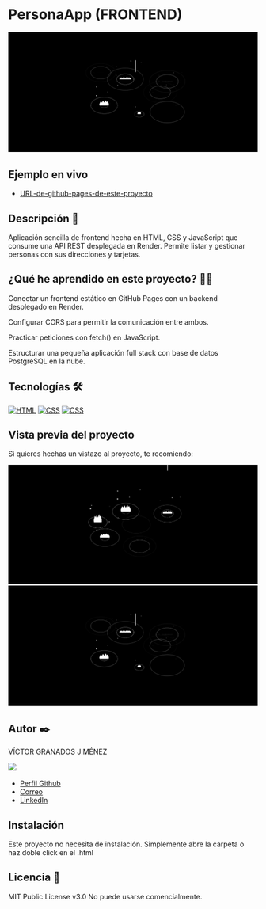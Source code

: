
# PersonaApp (FRONTEND)
![Imagen del proyecto](https://raw.githubusercontent.com/victorgranadosjimenez/lluvia/refs/heads/master/Captura2.JPG?raw=true)

## Ejemplo en vivo
- [URL-de-github-pages-de-este-proyecto](https://victorgranadosjimenez.github.io/lluvia/)

## Descripción 📑

Aplicación sencilla de frontend hecha en HTML, CSS y JavaScript que consume una API REST desplegada en Render. Permite listar y gestionar personas con sus direcciones y tarjetas.

## ¿Qué he aprendido en este proyecto? 🙇🏻 

Conectar un frontend estático en GitHub Pages con un backend desplegado en Render.

Configurar CORS para permitir la comunicación entre ambos.

Practicar peticiones con fetch() en JavaScript.

Estructurar una pequeña aplicación full stack con base de datos PostgreSQL en la nube.

## Tecnologías 🛠
<!-- Iconos sacados de: https://github.com/hendrasob/badges/blob/master/README.md y https://github.com/alexandresanlim/Badges4-README.md-Profile -->
[![HTML](https://img.shields.io/badge/HTML5-E34F26?style=for-the-badge&logo=html5&logoColor=white)](https://es.wikipedia.org/wiki/HTML5)
[![CSS](https://img.shields.io/badge/CSS3-1572B6?style=for-the-badge&logo=css3&logoColor=white)](https://es.wikipedia.org/wiki/CSS)
[![CSS](https://img.shields.io/badge/CSS3-1572B6?style=for-the-badge&logo=css3&logoColor=white)](https://es.wikipedia.org/wiki/JavaScript)

## Vista previa del proyecto
Si quieres hechas un vistazo al proyecto, te recomiendo:

![Captura del proyecto](https://raw.githubusercontent.com/victorgranadosjimenez/lluvia/refs/heads/master/Captura1.JPG?raw=true)
![Captura del proyecto](https://raw.githubusercontent.com/victorgranadosjimenez/lluvia/refs/heads/master/Captura2.JPG?raw=true)

## Autor ✒️
VÍCTOR GRANADOS JIMÉNEZ

<img src="https://avatars.githubusercontent.com/u/57761479?v=4" width=115><br>

* [Perfil Github](https://github.com/victorgranadosjimenez)
* [Correo](granadosvictor01@gmail.com)
* [LinkedIn](www.linkedin.com/in/victorgranadosjimenez/)


## Instalación 
Este proyecto no necesita de instalación. Simplemente abre la carpeta o haz doble click en el .html
  
## Licencia 📄
MIT Public License v3.0
No puede usarse comencialmente.


